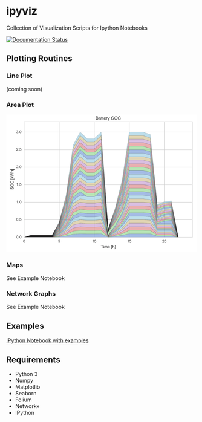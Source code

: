 # ipyviz
Collection of Visualization Scripts for Ipython Notebooks

[![Documentation Status](https://readthedocs.org/projects/ipyviz/badge/?version=latest)](http://ipyviz.readthedocs.io/en/latest/?badge=latest)


## Plotting Routines

### Line Plot
(coming soon)

### Area Plot
![](examples/area_plot.png)

### Maps
See Example Notebook

### Network Graphs
See Example Notebook

## Examples

[IPython Notebook with examples](http://nbviewer.jupyter.org/github/martinzellner/ipyviz/blob/master/examples/ipyviz%20Examples.ipynb#)

## Requirements
  * Python 3
  * Numpy
  * Matplotlib
  * Seaborn
  * Folium
  * Networkx
  * IPython
